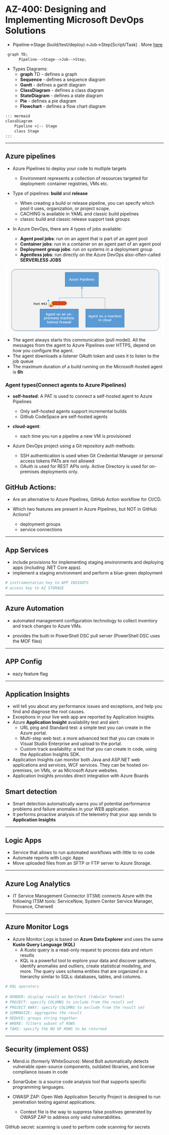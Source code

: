 
# AZ-400: Designing and Implementing Microsoft DevOps Solutions

* Pipeline->Stage (build/test/deploy)->Job->Step(Script/Task) . More [here](https://learn.microsoft.com/en-us/training/modules/integrate-azure-pipelines/3-understand-pipeline-structure)

```mermaid
 graph TD;
      Pipeline-->Stage-->Job-->Step;
```

* Types Diagrams:
    - **graph** TD - defines a graph
    - **Sequence** - defines a sequence diagram
    - **Gantt** - defines a gantt diagram
    - **ClassDiagram** - defines a class diagram
    - **StateDiagram** - defines a state diagram
    - **Pie** - defines a pie diagram
    - **Flowchart** - defines a flow chart diagram

```
::: mermaid
classDiagram
    Pipeline <|-- Stage
    class Stage
:::
```
---

## Azure pipelines

* Azure Pipelines to deploy your code to multiple targets
    - Environment represents a collection of resources targeted for deployment: container registries, VMs etc.
      
* Type of pipelines: **build** and **release**
    - When creating a build or release pipeline, you can specify which pool it uses, organization, or project scope.
    - CACHING is available in YAML and classic build pipelines
    - classic build and classic release support task groups

* In Azure DevOps, there are 4 types of jobs available:
    - **Agent pool jobs**: run on an agent that is part of an agent pool
    - **Container jobs**: run in a container on an agent part of an agent pool
    - **Deployment group jobs**:  run on systems in a deployment group
    - **Agentless jobs**: run directly on the Azure DevOps also-often-called **SERVERLESS JOBS**

![agents](https://github.com/dejanu/az104/blob/main/src/agents.png)

* The agent always starts this communication (pull model). All the messages from the agent to Azure Pipelines over HTTPS, depend on how you configure the agent.
* The agent downloads a listener OAuth token and uses it to listen to the job queue
* The maximum duration of a build running on the Microsoft-hosted agent is  **6h**

### Agent types(Connect agents to **Azure Pipelines**)

* **self-hosted**: A PAT is used to connect a self-hosted agent to Azure Pipelines
    - Only self-hosted agents support incremental builds
    - Github CodeSpace are self-hosted agents

* **cloud-agent**:
    - each time you run a pipeline a new VM is provisioned
  
* Azure DevOps project using a Git repository auth methods:
    - SSH authentication is used when Git Credential Manager or personal access tokens PATs are not allowed
    - OAuth is used for REST APIs only. Active Directory is used for on-premises deployments only.


## GitHub Actions:

* Are an alternative to Azure Pipelines, GitHub Action workflow for CI/CD.

* Which two features are present in Azure Pipelines, but NOT in GitHub Actions?
    - deployment groups
    - service connections
  
---

## App Services

*  include provisions for implementing staging environments and deploying apps (including .NET Core apps).
* implement a staging environment and perform a blue-green deployment

```bash
# instrumentation key to APP INSIGHTS
# access key to AZ STORAGE
```
---

## Azure Automation

* automated management configuration technology to collect inventory and track changes to Azure VMs.

* provides the built-in PowerShell DSC pull server (PowerShell DSC uses the MOF files)

---

## APP Config

* eazy feature flag

--- 

## Application Insights 

* will tell you about any performance issues and exceptions, and help you find and diagnose the root causes.
* Exceptions in your live web app are reported by Application Insights.
* Azure **Application Insight** availability test and alert:
    - URL ping and Standard test: a simple test you can create in the Azure portal.
    - Multi-step web test: a more advanced test that you can create in Visual Studio Enterprise and upload to the portal.
    - Custom track availability: a test that you can create in code, using the Application Insights SDK.
* Application Insights can monitor both Java and ASP.NET web applications and services, WCF services. They can be hosted on-premises, on VMs, or as Microsoft Azure websites.
* Application Insights provides direct integration with Azure Boards

## Smart detection

* Smart detection automatically warns you of potential performance problems and failure anomalies in your WEB application.
* It performs proactive analysis of the telemetry that your app sends to **Application Insights**

---

## Logic Apps

* Service that allows to run automated workflows with little to no code
* Automate reports with Logic Apps
* Move uploaded files from an SFTP or FTP server to Azure Storage.

----

## Azure Log Analytics 

* IT Service Management Connector (ITSM) connects Azure with the following ITSM tools: ServiceNow, System Center Service Manager, Provance, Cherwell

---

## Azure Monitor Logs

* Azure Monitor Logs is based on **Azure Data Explorer** and uses the same **Kusto Query Language (KQL)**
    - A Kusto query is a read-only request to process data and return results
    - KQL is a powerful tool to explore your data and discover patterns, identify anomalies and outliers, create statistical modeling, and more. The query uses schema entities that are organized in a hierarchy similar to SQLs: databases, tables, and columns.
 
```bash
# KQL operators

# RENDER: display result as BarChart (tabular format)
# PROJECT: specify COLUMNS to include from the result set
# PROJECT AWAY: specify COLUMNS to exclude from the result set
# SUMMARIZE: aggregates the result
# REDUCE: groups string together
# WHERE: filters subset of ROWS
# TAKE: specify the NO OF ROWS to be returned
```

---

## Security (implement OSS)

* Mend.io (formerly WhiteSource): Mend Bolt automatically detects vulnerable open-source components, outdated libraries, and license compliance issues in code

* SonarQube: is a source code analysis tool that supports specific programming languages.

* OWASP ZAP: Open Web Application Security Project is designed to run penetration testing against applications.
    - Context file is the way to suppress false positives generated by OWASP ZAP to address only valid vulnerabilities.

GitHub secret: scanning is used to perform code scanning for secrets




 

